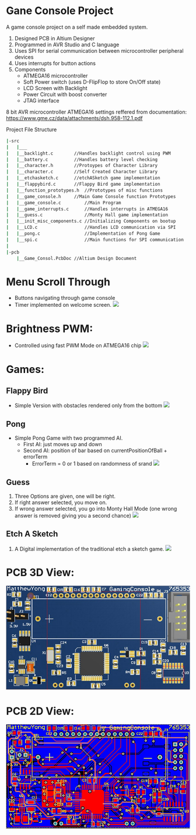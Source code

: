 # Gane Console Project

A game console project on a self made embedded system.
1. Designed PCB in Altium Designer
2. Programmed in AVR Studio and C language
3. Uses SPI for serial communication between microcontroller peripheral devices
4. Uses interrupts for button actions
5. Components
	- ATMEGA16 microcontroller
	- Soft Power switch (uses D-FlipFlop to store On/Off state)
	- LCD Screen with Backlight
	- Power Circuit with boost converter
	- JTAG interface

8 bit AVR microcontroller ATMEGA16 settings reffered from documentation: 
https://www.gme.cz/data/attachments/dsh.958-112.1.pdf

Project File Structure
```bash
|-src
|   |___
|	|__backlight.c   	  //Handles backlight control using PWM
|	|__battery.c     	  //Handles battery level checking
|	|__character.h   	  //Protoypes of Character Library
|	|__character.c   	  //Self Created Character Library
|	|__etchasketch.c 	  //etchASketch game implementation
|	|__flappybird.c		  //Flappy Bird game implementation
|	|__function_prototypes.h  //Prototypes of misc functions
|	|__game_console.h	  //Main Game Console function Prototypes
|	|__game_console.c         //Main Program
|	|__game_interrupts.c      //Handles interrupts in ATMEGA16
|	|__guess.c                //Monty Hall game implementation
|	|__init_misc_components.c //Initializing Components on bootup
|	|__LCD.c                  //Handles LCD communication via SPI
|	|__pong.c                 //Implementation of Pong Game
|	|__spi.c                  //Main functions for SPI communication
|
|-pcb
    |__Game_Consol.PcbDoc //Altium Design Document

```

# Menu Scroll Through
- Buttons navigating through game console
- Timer implemented on welcome screen.
![](images/menuScrollThrough.gif)

# Brightness PWM:
- Controlled using fast PWM Mode on ATMEGA16 chip
![](images/pwmBrightness.gif)

# Games:

## Flappy Bird
- Simple Version with obstacles rendered only from the bottom
![](images/flappybirdexp.gif)

## Pong
- Simple Pong Game with two programmed AI.
	- First AI: just moves up and down
	- Second AI: position of bar based on currentPositionOfBall + errorTerm
		- ErrorTerm = 0 or 1 based on randomness of srand
![](images/pongDemo.gif)

## Guess
1. Three Options are given, one will be right.
2. If right answer selected, you move on.
3. If wrong answer selected, you go into Monty Hall Mode (one wrong answer is removed giving you a second chance)
![](images/guessGame.gif)

## Etch A Sketch
1. A Digital implementation of the traditional etch a sketch game.
![](images/etchASketchDemo.gif)

# PCB 3D View:
![](images/pcbLayout3d.jpg)

# PCB 2D View:
![](images/pcbLayout.jpg)


